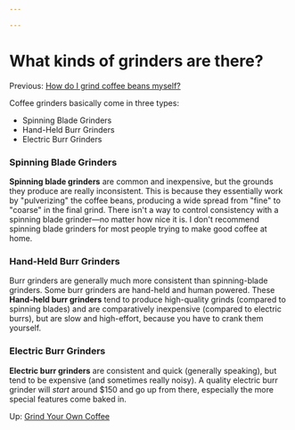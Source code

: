 ```yaml
---

---
```


# What kinds of grinders are there?

Previous: [How do I grind coffee beans
myself?](https://calebsnotes.brick.do/how-do-i-grind-coffee-beans-myself-98w98jYrWGRM)

Coffee grinders basically come in three types:

-   Spinning Blade Grinders
-   Hand-Held Burr Grinders
-   Electric Burr Grinders

### **Spinning Blade Grinders**

**Spinning blade grinders** are common and inexpensive, but the grounds
they produce are really inconsistent. This is because they essentially
work by "pulverizing" the coffee beans, producing a wide spread from
"fine" to "coarse" in the final grind. There isn't a way to control
consistency with a spinning blade grinder—no matter how nice it is. I
don't recommend spinning blade grinders for most people trying to make
good coffee at home.

### **Hand-Held Burr Grinders**

Burr grinders are generally much more consistent than spinning-blade
grinders. Some burr grinders are hand-held and human powered. These
**Hand-held burr grinders** tend to produce high-quality grinds
(compared to spinning blades) and are comparatively inexpensive
(compared to electric burrs), but are slow and high-effort, because you
have to crank them yourself.

### **Electric Burr Grinders**

**Electric burr grinders** are consistent and quick (generally
speaking), but tend to be expensive (and sometimes really noisy). A
quality electric burr grinder will *start* around $150 and go up from
there, especially the more special features come baked in.

Up: [Grind Your Own
Coffee](https://calebsnotes.brick.do/grind-your-own-coffee-beans-dWLk8EkJMl5M)
